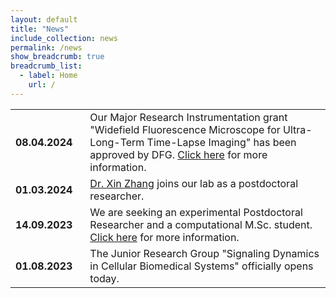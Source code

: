 ```yaml
---
layout: default
title: "News"
include_collection: news
permalink: /news
show_breadcrumb: true
breadcrumb_list:
  - label: Home
    url: /
---
```


<div id="main">
<table><tbody>
  <tr>
    <td style="padding-right:20px"><strong>08.04.2024</strong></td> 
    <td>Our Major Research Instrumentation grant "Widefield Fluorescence Microscope for Ultra-Long-Term Time-Lapse Imaging" has been approved by DFG. <a href="https://gepris.dfg.de/gepris/projekt/544665512?language=en">Click here</a> for more information.</td>
  </tr>
  <tr>
    <td style="padding-right:20px"><strong>01.03.2024</strong></td> 
    <td><a href="/people">Dr. Xin Zhang</a> joins our lab as a postdoctoral researcher. </td>
  </tr>
  <tr>
    <td style="padding-right:20px"><strong>14.09.2023</strong></td> 
    <td>We are seeking an experimental Postdoctoral Researcher and a computational M.Sc. student. <a href="/join">Click here</a> for more information.</td>
  </tr>
  <tr>
    <td style="padding-right:20px"><strong>01.08.2023</strong></td>
    <td>The Junior Research Group "Signaling Dynamics in Cellular Biomedical Systems" officially opens today.</td>
  </tr>
</tbody></table>

</div>